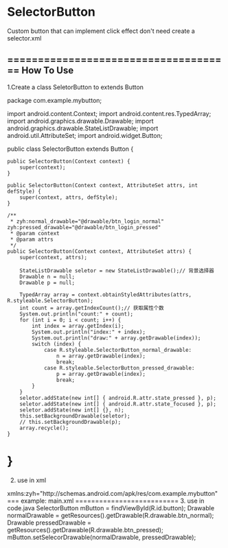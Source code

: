 SelectorButton
==============

Custom button that can implement click effect don't need create a selector.xml

=====================================
How To Use
--------------------------------------------------
1.Create a class SeletorButton to extends  Button

package com.example.mybutton;

import android.content.Context;
import android.content.res.TypedArray;
import android.graphics.drawable.Drawable;
import android.graphics.drawable.StateListDrawable;
import android.util.AttributeSet;
import android.widget.Button;

public class SelectorButton extends Button {

	public SelectorButton(Context context) {
		super(context);
	}

	public SelectorButton(Context context, AttributeSet attrs, int defStyle) {
		super(context, attrs, defStyle);
	}

	/**
	 * zyh:normal_drawable="@drawable/btn_login_normal" zyh:pressed_drawable="@drawable/btn_login_pressed"
	 * @param context
	 * @param attrs
	 */
	public SelectorButton(Context context, AttributeSet attrs) {
		super(context, attrs);

		StateListDrawable seletor = new StateListDrawable();// 背景选择器
		Drawable n = null;
		Drawable p = null;

		TypedArray array = context.obtainStyledAttributes(attrs, R.styleable.SelectorButton);
		int count = array.getIndexCount();// 获取属性个数
		System.out.println("count:" + count);
		for (int i = 0; i < count; i++) {
			int index = array.getIndex(i);
			System.out.println("index:" + index);
			System.out.println("draw:" + array.getDrawable(index));
			switch (index) {
				case R.styleable.SelectorButton_normal_drawable:
					n = array.getDrawable(index);
					break;
				case R.styleable.SelectorButton_pressed_drawable:
					p = array.getDrawable(index);
					break;
			}
		}
		seletor.addState(new int[] { android.R.attr.state_pressed }, p);
		seletor.addState(new int[] { android.R.attr.state_focused }, p);
		seletor.addState(new int[] {}, n);
		this.setBackgroundDrawable(seletor);
		// this.setBackgroundDrawable(p);
		array.recycle();
	}
}
===========================
2. use  in xml

<!-- First you should define a namespace --!>
 xmlns:zyh="http://schemas.android.com/apk/res/com.example.mybutton"
<!--use SelectorButton--!>
 <com.example.mybutton.SelectorButton
        android:id="@+id/btn"
        android:layout_width="wrap_content"
        android:layout_height="wrap_content"
        android:text="button"
        zyh:normal_drawable="@drawable/exam_list_bg_default"
        zyh:pressed_drawable="@drawable/exam_list_bg_pressed" />
===
example: main.xml
<RelativeLayout xmlns:android="http://schemas.android.com/apk/res/android"
    xmlns:tools="http://schemas.android.com/tools"
    xmlns:zyh="http://schemas.android.com/apk/res/com.example.mybutton"
    android:layout_width="match_parent"
    android:layout_height="match_parent"
    android:paddingBottom="@dimen/activity_vertical_margin"
    android:paddingLeft="@dimen/activity_horizontal_margin"
    android:paddingRight="@dimen/activity_horizontal_margin"
    android:paddingTop="@dimen/activity_vertical_margin"
    tools:context="com.example.mybutton.MainActivity" >

    <com.example.mybutton.SelectorButton
        android:id="@+id/btn"
        android:layout_width="wrap_content"
        android:layout_height="wrap_content"
        android:text="button"
        zyh:normal_drawable="@drawable/exam_list_bg_default"
        zyh:pressed_drawable="@drawable/exam_list_bg_pressed" />
</RelativeLayout>
==========================

3. use in code.java

SelectorButton mButton = findViewById(R.id.button);
Drawable normalDrawable = getResources().getDrawable(R.drawable.btn_normal);
Drawable pressedDrawable = getResources().getDrawable(R.drawable.btn_pressed);
mButton.setSelecorDrawable(normalDrawable, pressedDrawable);
